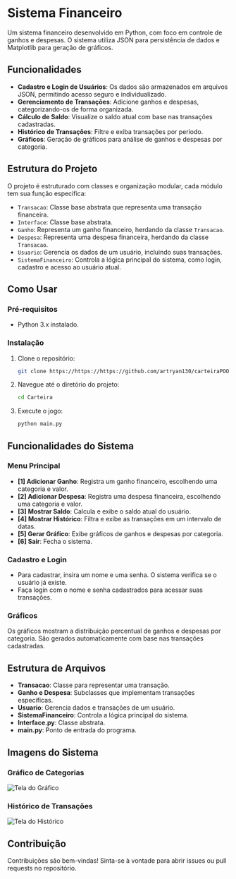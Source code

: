 # Sistema Financeiro

Um sistema financeiro desenvolvido em Python, com foco em controle de ganhos e despesas. O sistema utiliza JSON para persistência de dados e Matplotlib para geração de gráficos.

## Funcionalidades

- **Cadastro e Login de Usuários**: Os dados são armazenados em arquivos JSON, permitindo acesso seguro e individualizado.
- **Gerenciamento de Transações**: Adicione ganhos e despesas, categorizando-os de forma organizada.
- **Cálculo de Saldo**: Visualize o saldo atual com base nas transações cadastradas.
- **Histórico de Transações**: Filtre e exiba transações por período.
- **Gráficos**: Geração de gráficos para análise de ganhos e despesas por categoria.

## Estrutura do Projeto

O projeto é estruturado com classes e organização modular, cada módulo tem sua função específica:

- `Transacao`: Classe base abstrata que representa uma transação financeira.
- `Interface`: Classe base abstrata.
- `Ganho`: Representa um ganho financeiro, herdando da classe `Transacao`.
- `Despesa`: Representa uma despesa financeira, herdando da classe `Transacao`.
- `Usuario`: Gerencia os dados de um usuário, incluindo suas transações.
- `SistemaFinanceiro`: Controla a lógica principal do sistema, como login, cadastro e acesso ao usuário atual.

## Como Usar

### Pré-requisitos

- Python 3.x instalado.

### Instalação

1. Clone o repositório:
   ```bash
   git clone https://https://https://github.com/artryan130/carteiraPOO

2. Navegue até o diretório do projeto:
   ```bash
   cd Carteira

3. Execute o jogo:
   ```bash
   python main.py


## Funcionalidades do Sistema

### Menu Principal

- **[1] Adicionar Ganho**: Registra um ganho financeiro, escolhendo uma categoria e valor.
- **[2] Adicionar Despesa**: Registra uma despesa financeira, escolhendo uma categoria e valor.
- **[3] Mostrar Saldo**: Calcula e exibe o saldo atual do usuário.
- **[4] Mostrar Histórico**: Filtra e exibe as transações em um intervalo de datas.
- **[5] Gerar Gráfico**: Exibe gráficos de ganhos e despesas por categoria.
- **[6] Sair**: Fecha o sistema.

### Cadastro e Login

- Para cadastrar, insira um nome e uma senha. O sistema verifica se o usuário já existe.
- Faça login com o nome e senha cadastrados para acessar suas transações.

### Gráficos

Os gráficos mostram a distribuição percentual de ganhos e despesas por categoria. São gerados automaticamente com base nas transações cadastradas.

## Estrutura de Arquivos

- **Transacao**: Classe para representar uma transação.
- **Ganho e Despesa**: Subclasses que implementam transações específicas.
- **Usuario**: Gerencia dados e transações de um usuário.
- **SistemaFinanceiro**: Controla a lógica principal do sistema.
- **Interface.py**: Classe abstrata.
- **main.py**: Ponto de entrada do programa.

## Imagens do Sistema

### Gráfico de Categorias

![Tela do Gráfico](images/graficos.png)

### Histórico de Transações

![Tela do Histórico](images/historico.png)

## Contribuição

Contribuições são bem-vindas! Sinta-se à vontade para abrir issues ou pull requests no repositório.
